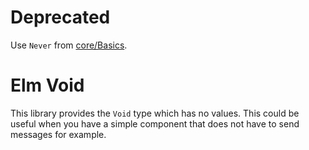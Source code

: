 # Deprecated

Use `Never` from [core/Basics](http://package.elm-lang.org/packages/elm-lang/core/latest/Basics).

# Elm Void

This library provides the `Void` type which has no values. This could be
useful when you have a simple component that does not have to send messages
for example.

